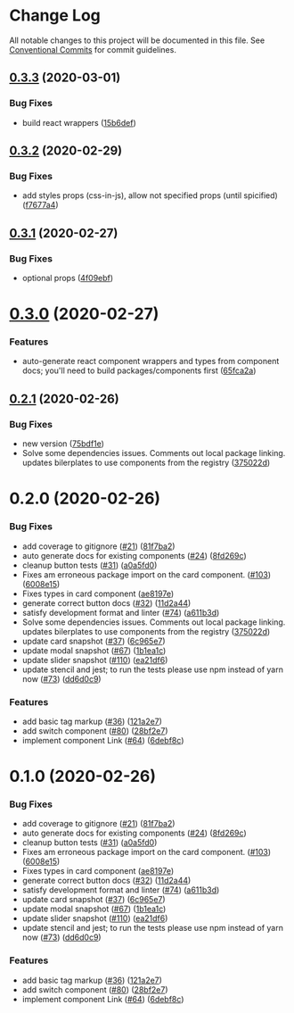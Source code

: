 # Change Log

All notable changes to this project will be documented in this file.
See [Conventional Commits](https://conventionalcommits.org) for commit guidelines.

## [0.3.3](https://github.com/telekom/telements/compare/@telements/components@0.3.2...@telements/components@0.3.3) (2020-03-01)


### Bug Fixes

* build react wrappers ([15b6def](https://github.com/telekom/telements/commit/15b6def31600e07eef52feccbc0e26bc2503bf66))





## [0.3.2](https://github.com/telekom/telements/compare/@telements/components@0.3.1...@telements/components@0.3.2) (2020-02-29)


### Bug Fixes

* add styles props (css-in-js), allow not specified props (until spicified) ([f7677a4](https://github.com/telekom/telements/commit/f7677a41a29aa5bb1905be31f7edfca91d8f31dd))





## [0.3.1](https://github.com/telekom/telements/compare/@telements/components@0.3.0...@telements/components@0.3.1) (2020-02-27)


### Bug Fixes

* optional props ([4f09ebf](https://github.com/telekom/telements/commit/4f09ebff1ac59c82533a9b0c7d5713dcc7bf7513))





# [0.3.0](https://github.com/telekom/telements/compare/@telements/components@0.2.1...@telements/components@0.3.0) (2020-02-27)


### Features

* auto-generate react component wrappers and types from component docs; you'll need to build packages/components first ([65fca2a](https://github.com/telekom/telements/commit/65fca2a64bdc87f973834623413fd87f8a9d45bc))





## [0.2.1](https://github.com/telekom/telements/compare/@telements/components@0.1.0...@telements/components@0.2.1) (2020-02-26)


### Bug Fixes

* new version ([75bdf1e](https://github.com/telekom/telements/commit/75bdf1e4d112f0bfe3342f5d2f2c87bae7d43a02))
* Solve some dependencies issues. Comments out local package linking. updates bilerplates to use components from the registry ([375022d](https://github.com/telekom/telements/commit/375022d617339b415d7e8a218aeb672e8a69943c))





# 0.2.0 (2020-02-26)


### Bug Fixes

* add coverage to gitignore ([#21](https://github.com/telekom/telements/issues/21)) ([81f7ba2](https://github.com/telekom/telements/commit/81f7ba2df12087947219b1ef20843cf5bf478339))
* auto generate docs for existing components ([#24](https://github.com/telekom/telements/issues/24)) ([8fd269c](https://github.com/telekom/telements/commit/8fd269c551e0ec599075e8b2fe32ce4531e5b76b))
* cleanup button tests ([#31](https://github.com/telekom/telements/issues/31)) ([a0a5fd0](https://github.com/telekom/telements/commit/a0a5fd046d654a449da18499a5f8971dc6ae55ee))
* Fixes am erroneous package import on the card component. ([#103](https://github.com/telekom/telements/issues/103)) ([6008e15](https://github.com/telekom/telements/commit/6008e1522c1c649f960e654276bb86ee527cce1f))
* Fixes types in card component ([ae8197e](https://github.com/telekom/telements/commit/ae8197e4328f46f430abe339452a57aad9085e12))
* generate correct button docs ([#32](https://github.com/telekom/telements/issues/32)) ([11d2a44](https://github.com/telekom/telements/commit/11d2a44372907ec6ea725f75a5da6dcd28d6a790))
* satisfy development format and linter ([#74](https://github.com/telekom/telements/issues/74)) ([a611b3d](https://github.com/telekom/telements/commit/a611b3d299663f3cc0f3e85bae9ead5682265d8d))
* Solve some dependencies issues. Comments out local package linking. updates bilerplates to use components from the registry ([375022d](https://github.com/telekom/telements/commit/375022d617339b415d7e8a218aeb672e8a69943c))
* update card snapshot ([#37](https://github.com/telekom/telements/issues/37)) ([6c965e7](https://github.com/telekom/telements/commit/6c965e79fa9bdc0cd7a073168fa69c7a8b741ed5))
* update modal snapshot ([#67](https://github.com/telekom/telements/issues/67)) ([1b1ea1c](https://github.com/telekom/telements/commit/1b1ea1c1b7d0728e4b10f778c1ea0780163e3867))
* update slider snapshot ([#110](https://github.com/telekom/telements/issues/110)) ([ea21df6](https://github.com/telekom/telements/commit/ea21df6b3a34587a75d885e00ba75cf2434c3457))
* update stencil and jest; to run the tests please use npm instead of yarn now ([#73](https://github.com/telekom/telements/issues/73)) ([dd6d0c9](https://github.com/telekom/telements/commit/dd6d0c916906cb1e51a242a9dded5bee528d6584))


### Features

* add basic tag markup ([#36](https://github.com/telekom/telements/issues/36)) ([121a2e7](https://github.com/telekom/telements/commit/121a2e7561b65f8b784d8b2aae3907a7c6b928cf))
* add switch component ([#80](https://github.com/telekom/telements/issues/80)) ([28bf2e7](https://github.com/telekom/telements/commit/28bf2e7eeea366093acd7df9391414bb6896d846))
* implement component Link ([#64](https://github.com/telekom/telements/issues/64)) ([6debf8c](https://github.com/telekom/telements/commit/6debf8cd66595772f29e70871554872581536e36))





# 0.1.0 (2020-02-26)


### Bug Fixes

* add coverage to gitignore ([#21](https://github.com/telekom/telementsdemo/issues/21)) ([81f7ba2](https://github.com/telekom/telementsdemo/commit/81f7ba2df12087947219b1ef20843cf5bf478339))
* auto generate docs for existing components ([#24](https://github.com/telekom/telementsdemo/issues/24)) ([8fd269c](https://github.com/telekom/telementsdemo/commit/8fd269c551e0ec599075e8b2fe32ce4531e5b76b))
* cleanup button tests ([#31](https://github.com/telekom/telementsdemo/issues/31)) ([a0a5fd0](https://github.com/telekom/telementsdemo/commit/a0a5fd046d654a449da18499a5f8971dc6ae55ee))
* Fixes am erroneous package import on the card component. ([#103](https://github.com/telekom/telementsdemo/issues/103)) ([6008e15](https://github.com/telekom/telementsdemo/commit/6008e1522c1c649f960e654276bb86ee527cce1f))
* Fixes types in card component ([ae8197e](https://github.com/telekom/telementsdemo/commit/ae8197e4328f46f430abe339452a57aad9085e12))
* generate correct button docs ([#32](https://github.com/telekom/telementsdemo/issues/32)) ([11d2a44](https://github.com/telekom/telementsdemo/commit/11d2a44372907ec6ea725f75a5da6dcd28d6a790))
* satisfy development format and linter ([#74](https://github.com/telekom/telementsdemo/issues/74)) ([a611b3d](https://github.com/telekom/telementsdemo/commit/a611b3d299663f3cc0f3e85bae9ead5682265d8d))
* update card snapshot ([#37](https://github.com/telekom/telementsdemo/issues/37)) ([6c965e7](https://github.com/telekom/telementsdemo/commit/6c965e79fa9bdc0cd7a073168fa69c7a8b741ed5))
* update modal snapshot ([#67](https://github.com/telekom/telementsdemo/issues/67)) ([1b1ea1c](https://github.com/telekom/telementsdemo/commit/1b1ea1c1b7d0728e4b10f778c1ea0780163e3867))
* update slider snapshot ([#110](https://github.com/telekom/telementsdemo/issues/110)) ([ea21df6](https://github.com/telekom/telementsdemo/commit/ea21df6b3a34587a75d885e00ba75cf2434c3457))
* update stencil and jest; to run the tests please use npm instead of yarn now ([#73](https://github.com/telekom/telementsdemo/issues/73)) ([dd6d0c9](https://github.com/telekom/telementsdemo/commit/dd6d0c916906cb1e51a242a9dded5bee528d6584))


### Features

* add basic tag markup ([#36](https://github.com/telekom/telementsdemo/issues/36)) ([121a2e7](https://github.com/telekom/telementsdemo/commit/121a2e7561b65f8b784d8b2aae3907a7c6b928cf))
* add switch component ([#80](https://github.com/telekom/telementsdemo/issues/80)) ([28bf2e7](https://github.com/telekom/telementsdemo/commit/28bf2e7eeea366093acd7df9391414bb6896d846))
* implement component Link ([#64](https://github.com/telekom/telementsdemo/issues/64)) ([6debf8c](https://github.com/telekom/telementsdemo/commit/6debf8cd66595772f29e70871554872581536e36))
